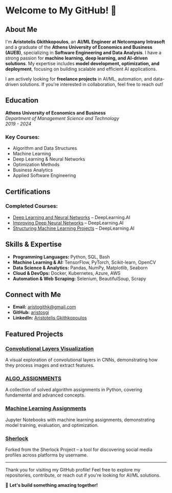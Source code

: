 # Welcome to My GitHub! 👋

## About Me
I'm **Aristotelis Gkithkopoulos**, an **AI/ML Engineer at Netcompany Intrasoft** and a graduate of the **Athens University of Economics and Business (AUEB)**, specializing in **Software Engineering and Data Analysis**. I have a strong passion for **machine learning, deep learning, and AI-driven solutions**. My expertise includes **model development, optimization, and deployment**, focusing on building scalable and efficient AI applications.

I am actively looking for **freelance projects** in AI/ML, automation, and data-driven solutions. If you're interested in collaboration, feel free to reach out!

## Education
**Athens University of Economics and Business**  
*Department of Management Science and Technology*  
*2019 - 2024*  

### Key Courses:
- Algorithm and Data Structures
- Machine Learning
- Deep Learning & Neural Networks
- Optimization Methods
- Business Analytics
- Applied Software Engineering

## Certifications
### Completed Courses:
- [Deep Learning and Neural Networks](https://www.coursera.org/account/accomplishments/verify/DVRGXP5SMMNV) – DeepLearning.AI
- [Improving Deep Neural Networks](https://www.coursera.org/account/accomplishments/verify/4JTP2M59D96F) – DeepLearning.AI
- [Structuring Machine Learning Projects](https://www.coursera.org/account/accomplishments/verify/UA6SSUXTWB7L) – DeepLearning.AI

## Skills & Expertise
- **Programming Languages:** Python, SQL, Bash
- **Machine Learning & AI:** TensorFlow, PyTorch, Scikit-learn, OpenCV
- **Data Science & Analytics:** Pandas, NumPy, Matplotlib, Seaborn
- **Cloud & DevOps:** Docker, Kubernetes, Azure, AWS
- **Automation & Web Scraping:** Selenium, BeautifulSoup, Scrapy

## Connect with Me
- **Email:** [aristogithk@gmail.com](mailto:aristogithk@gmail.com)
- **GitHub:** [aristosgi](https://github.com/aristosgi)
- **LinkedIn:** [Aristotelis Gkithkopoulos](https://www.linkedin.com/in/aristotelis-gkithkopoulos/)

## Featured Projects
### [Convolutional Layers Visualization](https://github.com/aristosgi/convolutional-layers-visualization)
A visual exploration of convolutional layers in CNNs, demonstrating how they process images and extract features.

### [ALGO_ASSIGNMENTS](https://github.com/aristosgi/ALGO_ASSIGNMENTS)
A collection of solved algorithm assignments in Python, covering fundamental and advanced concepts.

### [Machine Learning Assignments](https://github.com/aristosgi/Machine-Learning-Assignments)
Jupyter Notebooks with machine learning assignments, demonstrating model training, evaluation, and optimization.

### [Sherlock](https://github.com/aristosgi/sherlock)
Forked from the Sherlock Project – a tool for discovering social media profiles across platforms by username.

---

Thank you for visiting my GitHub profile! Feel free to explore my repositories, contribute, or reach out if you're looking for AI/ML solutions. 

🚀 **Let's build something amazing together!**


